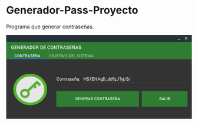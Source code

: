 # Generador-Pass-Proyecto
Programa que generar contraseñas.

![Vista](https://github.com/AlfredoCU/Generador-Pass-Proyecto/blob/master/Interfaz/1.png)
